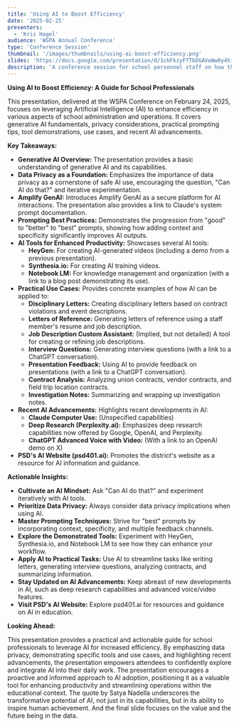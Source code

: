 ```yaml
---
title: 'Using AI to Boost Efficiency'
date: '2025-02-25'
presenters:
  - 'Kris Hagel'
audience: 'WSPA Annual Conference'
type: 'Conference Session'
thumbnail: '/images/thumbnails/using-ai-boost-efficiency.png'
slides: 'https://docs.google.com/presentation/d/1chFkzyFTTbDGAVeWw0y4hiuEP-ZBAQvs/embed'
description: 'A conference session for school personnel staff on how they can use AI to save time and accomplish new tasks more efficiently.'
---
```


**Using AI to Boost Efficiency: A Guide for School Professionals**

This presentation, delivered at the WSPA Conference on February 24, 2025, focuses on leveraging Artificial Intelligence (AI) to enhance efficiency in various aspects of school administration and operations. It covers generative AI fundamentals, privacy considerations, practical prompting tips, tool demonstrations, use cases, and recent AI advancements.

**Key Takeaways:**

- **Generative AI Overview:** The presentation provides a basic understanding of generative AI and its capabilities.
- **Data Privacy as a Foundation:** Emphasizes the importance of data privacy as a cornerstone of safe AI use, encouraging the question, "Can AI do that?" and iterative experimentation.
- **Amplify GenAI:** Introduces Amplify GenAI as a secure platform for AI interactions. The presentation also provides a link to Claude's system prompt documentation.
- **Prompting Best Practices:** Demonstrates the progression from "good" to "better" to "best" prompts, showing how adding context and specificity significantly improves AI outputs.
- **AI Tools for Enhanced Productivity:** Showcases several AI tools:
  - **HeyGen:** For creating AI-generated videos (including a demo from a previous presentation).
  - **Synthesia.io:** For creating AI training videos.
  - **Notebook LM:** For knowledge management and organization (with a link to a blog post demonstrating its use).
- **Practical Use Cases:** Provides concrete examples of how AI can be applied to:
  - **Disciplinary Letters:** Creating disciplinary letters based on contract violations and event descriptions.
  - **Letters of Reference:** Generating letters of reference using a staff member's resume and job description.
  - **Job Description Custom Assistant:** (Implied, but not detailed) A tool for creating or refining job descriptions.
  - **Interview Questions:** Generating interview questions (with a link to a ChatGPT conversation).
  - **Presentation Feedback:** Using AI to provide feedback on presentations (with a link to a ChatGPT conversation).
  - **Contract Analysis:** Analyzing union contracts, vendor contracts, and field trip location contracts.
  - **Investigation Notes:** Summarizing and wrapping up investigation notes.
- **Recent AI Advancements:** Highlights recent developments in AI:
  - **Claude Computer Use:** (Unspecified capabilities)
  - **Deep Research (Perplexity.ai):** Emphasizes deep research capabilities now offered by Google, OpenAI, and Perplexity.
  - **ChatGPT Advanced Voice with Video:** (With a link to an OpenAI demo on X)
- **PSD's AI Website (psd401.ai):** Promotes the district's website as a resource for AI information and guidance.

**Actionable Insights:**

- **Cultivate an AI Mindset:** Ask "Can AI do that?" and experiment iteratively with AI tools.
- **Prioritize Data Privacy:** Always consider data privacy implications when using AI.
- **Master Prompting Techniques:** Strive for "best" prompts by incorporating context, specificity, and multiple feedback channels.
- **Explore the Demonstrated Tools:** Experiment with HeyGen, Synthesia.io, and Notebook LM to see how they can enhance your workflow.
- **Apply AI to Practical Tasks:** Use AI to streamline tasks like writing letters, generating interview questions, analyzing contracts, and summarizing information.
- **Stay Updated on AI Advancements:** Keep abreast of new developments in AI, such as deep research capabilities and advanced voice/video features.
- **Visit PSD's AI Website:** Explore psd401.ai for resources and guidance on AI in education.

**Looking Ahead:**

This presentation provides a practical and actionable guide for school professionals to leverage AI for increased efficiency. By emphasizing data privacy, demonstrating specific tools and use cases, and highlighting recent advancements, the presentation empowers attendees to confidently explore and integrate AI into their daily work. The presentation encourages a proactive and informed approach to AI adoption, positioning it as a valuable tool for enhancing productivity and streamlining operations within the educational context. The quote by Satya Nadella underscores the transformative potential of AI, not just in its capabilities, but in its ability to inspire human achievement. And the final slide focuses on the value and the future being in the data.
